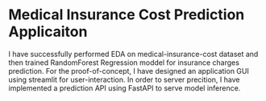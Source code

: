 # Medical Insurance Cost Prediction Applicaiton

I have successfully performed EDA on medical-insurance-cost dataset and then trained RandomForest Regression moddel for insurance charges prediction. For the proof-of-concept, I have designed an application GUI using streamlit for user-interaction. In order to server precition, I have implemented a prediction API using FastAPI to serve model inference.
